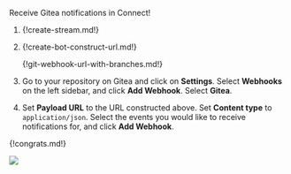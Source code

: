 Receive Gitea notifications in Connect!

1. {!create-stream.md!}

1. {!create-bot-construct-url.md!}

    {!git-webhook-url-with-branches.md!}

1. Go to your repository on Gitea and click on **Settings**. Select
   **Webhooks** on the left sidebar, and click **Add Webhook**.
   Select **Gitea**.

1. Set **Payload URL** to the URL constructed above. Set **Content type**
   to `application/json`. Select the events you would like to receive
   notifications for, and click **Add Webhook**.

{!congrats.md!}

![](/static/images/integrations/gitea/001.png)
